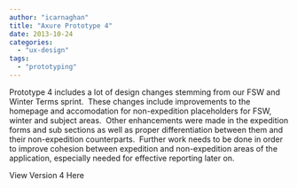 ```yaml
---
author: "icarnaghan"
title: "Axure Prototype 4"
date: 2013-10-24
categories: 
  - "ux-design"
tags: 
  - "prototyping"
---
```


Prototype 4 includes a lot of design changes stemming from our FSW and Winter Terms sprint.  These changes include improvements to the homepage and accomodation for non-expedition placeholders for FSW, winter and subject areas.  Other enhancements were made in the expedition forms and sub sections as well as proper differentiation between them and their non-expedition counterparts.  <!--more-->Further work needs to be done in order to improve cohesion between expedition and non-expedition areas of the application, especially needed for effective reporting later on.

View Version 4 Here
